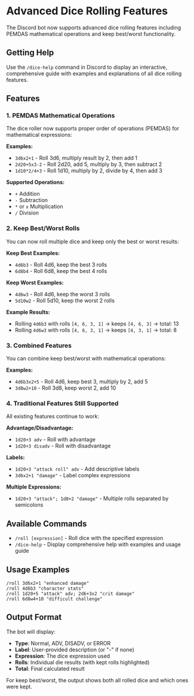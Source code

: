 # Advanced Dice Rolling Features

The Discord bot now supports advanced dice rolling features including PEMDAS mathematical operations and keep best/worst functionality.

## Getting Help

Use the `/dice-help` command in Discord to display an interactive, comprehensive guide with examples and explanations of all dice rolling features.

## Features

### 1. PEMDAS Mathematical Operations

The dice roller now supports proper order of operations (PEMDAS) for mathematical expressions:

**Examples:**

- `3d6x2+1` - Roll 3d6, multiply result by 2, then add 1
- `2d20+5x3-2` - Roll 2d20, add 5, multiply by 3, then subtract 2
- `1d10*2/4+3` - Roll 1d10, multiply by 2, divide by 4, then add 3

**Supported Operations:**

- `+` Addition
- `-` Subtraction
- `*` or `x` Multiplication
- `/` Division

### 2. Keep Best/Worst Rolls

You can now roll multiple dice and keep only the best or worst results:

**Keep Best Examples:**

- `4d6b3` - Roll 4d6, keep the best 3 rolls
- `6d8b4` - Roll 6d8, keep the best 4 rolls

**Keep Worst Examples:**

- `4d6w3` - Roll 4d6, keep the worst 3 rolls
- `5d10w2` - Roll 5d10, keep the worst 2 rolls

**Example Results:**

- Rolling `4d6b3` with rolls `[4, 6, 3, 1]` → keeps `[4, 6, 3]` → total: 13
- Rolling `4d6w3` with rolls `[4, 6, 3, 1]` → keeps `[4, 3, 1]` → total: 8

### 3. Combined Features

You can combine keep best/worst with mathematical operations:

**Examples:**

- `4d6b3x2+5` - Roll 4d6, keep best 3, multiply by 2, add 5
- `3d8w2+10` - Roll 3d8, keep worst 2, add 10

### 4. Traditional Features Still Supported

All existing features continue to work:

**Advantage/Disadvantage:**

- `1d20+3 adv` - Roll with advantage
- `1d20+3 disadv` - Roll with disadvantage

**Labels:**

- `1d20+3 "attack roll" adv` - Add descriptive labels
- `3d6x2+1 "damage"` - Label complex expressions

**Multiple Expressions:**

- `1d20+3 "attack"; 1d8+2 "damage"` - Multiple rolls separated by semicolons

## Available Commands

- `/roll [expression]` - Roll dice with the specified expression
- `/dice-help` - Display comprehensive help with examples and usage guide

## Usage Examples

```
/roll 3d6x2+1 "enhanced damage"
/roll 4d6b3 "character stats"
/roll 1d20+5 "attack" adv; 2d6+3x2 "crit damage"
/roll 6d8w4+10 "difficult challenge"
```

## Output Format

The bot will display:

- **Type**: Normal, ADV, DISADV, or ERROR
- **Label**: User-provided description (or "-" if none)
- **Expression**: The dice expression used
- **Rolls**: Individual die results (with kept rolls highlighted)
- **Total**: Final calculated result

For keep best/worst, the output shows both all rolled dice and which ones were kept.

